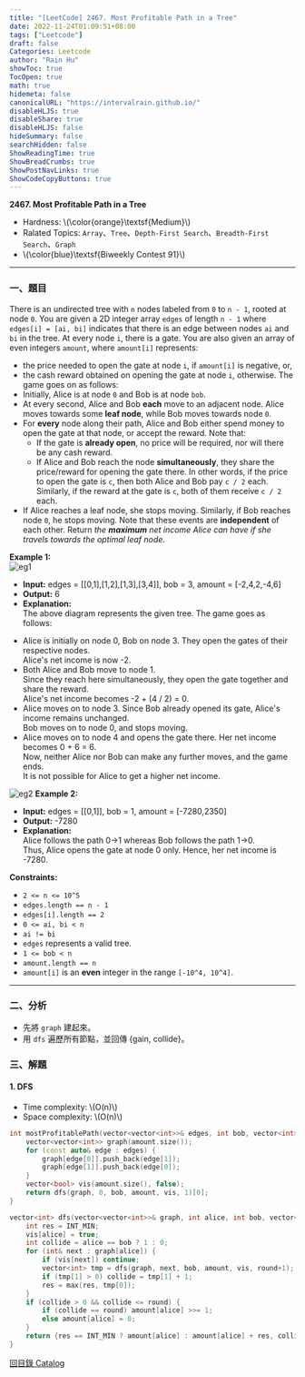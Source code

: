 ```yaml
---
title: "[LeetCode] 2467. Most Profitable Path in a Tree"
date: 2022-11-24T01:09:51+08:00
tags: ["Leetcode"]
draft: false
Categories: Leetcode
author: "Rain Hu"
showToc: true
TocOpen: true
math: true
hidemeta: false
canonicalURL: "https://intervalrain.github.io/"
disableHLJS: true
disableShare: true
disableHLJS: false
hideSummary: false
searchHidden: false
ShowReadingTime: true
ShowBreadCrumbs: true
ShowPostNavLinks: true
ShowCodeCopyButtons: true
---
```

**2467. Most Profitable Path in a Tree**
+ Hardness: \\(\color{orange}\textsf{Medium}\\)
+ Ralated Topics: `Array`、`Tree`、`Depth-First Search`、`Breadth-First Search`、`Graph`
+ \\(\color{blue}\textsf{Biweekly Contest 91}\\)
---
### 一、題目
There is an undirected tree with `n` nodes labeled from `0` to `n - 1`, rooted at node `0`. You are given a 2D integer array `edges` of length `n - 1` where `edges[i] = [ai, bi]` indicates that there is an edge between nodes `ai` and `bi` in the tree.
At every node `i`, there is a gate. You are also given an array of even integers `amount`, where `amount[i]` represents:
+ the price needed to open the gate at node `i`, if `amount[i]` is negative, or,
+ the cash reward obtained on opening the gate at node `i`, otherwise.
The game goes on as follows:
+ Initially, Alice is at node `0` and Bob is at node `bob`.
+ At every second, Alice and Bob **each** move to an adjacent node. Alice moves towards some **leaf node**, while Bob moves towards node `0`.
+ For **every** node along their path, Alice and Bob either spend money to open the gate at that node, or accept the reward. Note that:
    + If the gate is **already open**, no price will be required, nor will there be any cash reward.
    + If Alice and Bob reach the node **simultaneously**, they share the price/reward for opening the gate there. In other words, if the price to open the gate is `c`, then both Alice and Bob pay `c / 2` each. Similarly, if the reward at the gate is `c`, both of them receive `c / 2` each.
+ If Alice reaches a leaf node, she stops moving. Similarly, if Bob reaches node `0`, he stops moving. Note that these events are **independent** of each other.
Return *the ***maximum*** net income Alice can have if she travels towards the optimal leaf node*.

**Example 1:**  
![eg1](https://assets.leetcode.com/uploads/2022/10/29/eg1.png)
+ **Input:** edges = [[0,1],[1,2],[1,3],[3,4]], bob = 3, amount = [-2,4,2,-4,6]  
+ **Output:** 6  
+ **Explanation:**   
The above diagram represents the given tree. The game goes as follows:  
- Alice is initially on node 0, Bob on node 3. They open the gates of their respective nodes.  
  Alice's net income is now -2.  
- Both Alice and Bob move to node 1.   
  Since they reach here simultaneously, they open the gate together and share the reward.  
  Alice's net income becomes -2 + (4 / 2) = 0.  
- Alice moves on to node 3. Since Bob already opened its gate, Alice's income remains unchanged.  
  Bob moves on to node 0, and stops moving.  
- Alice moves on to node 4 and opens the gate there. Her net income becomes 0 + 6 = 6.  
Now, neither Alice nor Bob can make any further moves, and the game ends.  
It is not possible for Alice to get a higher net income.  

![eg2](https://assets.leetcode.com/uploads/2022/10/29/eg2.png)
**Example 2:**
+ **Input:** edges = [[0,1]], bob = 1, amount = [-7280,2350]  
+ **Output:** -7280  
+ **Explanation:**   
Alice follows the path 0->1 whereas Bob follows the path 1->0.  
Thus, Alice opens the gate at node 0 only. Hence, her net income is -7280.   

**Constraints:**
+ `2 <= n <= 10^5`
+ `edges.length == n - 1`
+ `edges[i].length == 2`
+ `0 <= ai, bi < n`
+ `ai != bi`
+ `edges` represents a valid tree.
+ `1 <= bob < n`
+ `amount.length == n`
+ `amount[i]` is an **even** integer in the range `[-10^4, 10^4]`.
---

### 二、分析
+ 先將 `graph` 建起來。
+ 用 `dfs` 遍歷所有節點，並回傳 {gain, collide}。

### 三、解題
#### 1. DFS
+ Time complexity: \\(O(n)\\)
+ Space complexity: \\(O(n)\\)
```C++
int mostProfitablePath(vector<vector<int>>& edges, int bob, vector<int>& amount) {
    vector<vector<int>> graph(amount.size());
    for (const auto& edge : edges) {
        graph[edge[0]].push_back(edge[1]);
        graph[edge[1]].push_back(edge[0]);
    }
    vector<bool> vis(amount.size(), false);
    return dfs(graph, 0, bob, amount, vis, 1)[0];
}

vector<int> dfs(vector<vector<int>>& graph, int alice, int bob, vector<int>& amount, vector<bool>& vis, int round) {
    int res = INT_MIN;
    vis[alice] = true;
    int collide = alice == bob ? 1 : 0;
    for (int& next : graph[alice]) {
        if (vis[next]) continue;
        vector<int> tmp = dfs(graph, next, bob, amount, vis, round+1);
        if (tmp[1] > 0) collide = tmp[1] + 1;
        res = max(res, tmp[0]);
    }
    if (collide > 0 && collide <= round) {
        if (collide == round) amount[alice] >>= 1;
        else amount[alice] = 0;
    }
    return {res == INT_MIN ? amount[alice] : amount[alice] + res, collide};
}
```
[回目錄 Catalog](/leetcode)